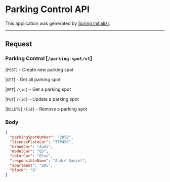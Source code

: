 # Parking Control API

This application was generated by [Spring Initializr](https://start.spring.io/).

---

## Request

### **Parking Control** [`/parking-spot/v1`]

[`POST`] - Create new parking spot

[`GET`] - Get all parking spot

[`GET`] `/{id}` - Get a parking spot

[`PUT`] `/{id}` - Update a parking spot

[`DELETE`] `/{id}` - Remove a parking spot

### **Body**

```json
{
  "parkingSpotNumber": "205B",
  "licensePlateCar": "TTP456",
  "brandCar": "Audi",
  "modelCar": "Q5",
  "colorCar": "Blue",
  "responsibleName": "André Daniel",
  "apartment": "205",
  "block": "B"
}
```
